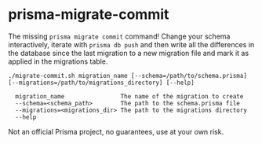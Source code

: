 # prisma-migrate-commit

The missing `prisma migrate commit` command! Change your schema interactively,
iterate with `prisma db push` and then write all the differences in the
database since the last migration to a new migration file and mark it as
applied in the migrations table.

```
./migrate-commit.sh migration_name [--schema=/path/to/schema.prisma] [--migrations=/path/to/migrations_directory] [--help]

  migration_name                The name of the migration to create
  --schema=<schema_path>        The path to the schema.prisma file
  --migrations=<migrations_dir> The path to the migrations directory
  --help
```

Not an official Prisma project, no guarantees, use at your own risk.
